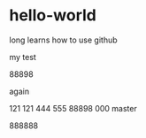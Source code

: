 # hello-world
long learns how to use github


my test


88898


again



121 121	444 555 88898 000 master




888888

